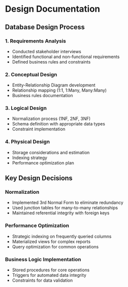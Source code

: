 # Design Documentation

## Database Design Process

### 1. Requirements Analysis
- Conducted stakeholder interviews
- Identified functional and non-functional requirements
- Defined business rules and constraints

### 2. Conceptual Design
- Entity-Relationship Diagram development
- Relationship mapping (1:1, 1:Many, Many:Many)
- Business rules documentation

### 3. Logical Design
- Normalization process (1NF, 2NF, 3NF)
- Schema definition with appropriate data types
- Constraint implementation

### 4. Physical Design
- Storage considerations and estimation
- Indexing strategy
- Performance optimization plan

## Key Design Decisions

### Normalization
- Implemented 3rd Normal Form to eliminate redundancy
- Used junction tables for many-to-many relationships
- Maintained referential integrity with foreign keys

### Performance Optimization
- Strategic indexing on frequently queried columns
- Materialized views for complex reports
- Query optimization for common operations

### Business Logic Implementation
- Stored procedures for core operations
- Triggers for automated data integrity
- Constraints for data validation
